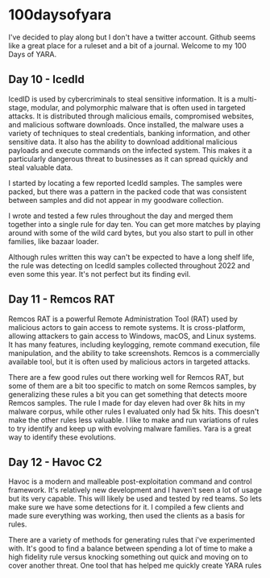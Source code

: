# 100daysofyara

I've decided to play along but I don't have a twitter account. Github seems like a great place for a ruleset and a bit of a journal. Welcome to my 100 Days of YARA.

## Day 10 - IcedId
IcedID is used by cybercriminals to steal sensitive information. It is a multi-stage, modular, and polymorphic malware that is often used in targeted attacks. It is distributed through malicious emails, compromised websites, and malicious software downloads. Once installed, the malware uses a variety of techniques to steal credentials, banking information, and other sensitive data. It also has the ability to download additional malicious payloads and execute commands on the infected system. This makes it a particularly dangerous threat to businesses as it can spread quickly and steal valuable data.

I started by locating a few reported IcedId samples. The samples were packed, but there was a pattern in the packed code that was consistent between samples and did not appear in my goodware collection. 

I wrote and tested a few rules throughout the day and merged them together into a single rule for day ten. You can get more matches by playing around with some of the wild card bytes, but you also start to pull in other families, like bazaar loader. 

Although rules written this way can't be expected to have a long shelf life, the rule was detecting on IcedId samples collected throughout 2022 and even some this year. It's not perfect but its finding evil.

## Day 11 - Remcos RAT

Remcos RAT is a powerful Remote Administration Tool (RAT) used by malicious actors to gain access to remote systems. It is cross-platform, allowing attackers to gain access to Windows, macOS, and Linux systems. It has many features, including keylogging, remote command execution, file manipulation, and the ability to take screenshots. Remcos is a commercially available tool, but it is often used by malicious actors in targeted attacks. 

There are a few good rules out there working well for Remcos RAT, but some of them are a bit too specific to match on some Remcos samples, by generalizing these rules a bit you can get something that detects moore Remcos samples. The rule I made for day eleven had over 8k hits in my malware corpus, while other rules I evaluated only had 5k hits. This doesn't make the other rules less valuable. I like to make and run variations of rules to try identify and keep up with evolving malware families. Yara is a great way to identify these evolutions.

## Day 12 - Havoc C2

Havoc is a modern and malleable post-exploitation command and control framework. It's relatively new development and I haven't seen a lot of usage but its very capable. This will likely be used and tested by red teams. So lets make sure we have some detections for it. I compiled a few clients and made sure everything was working, then used the clients as a basis for rules.

There are a variety of methods for generating rules that i've experimented with. It's good to find a balance between spending a lot of time to make a high fidelity rule versus knocking something out quick and moving on to cover another threat. One tool that has helped me quickly create YARA rules 
